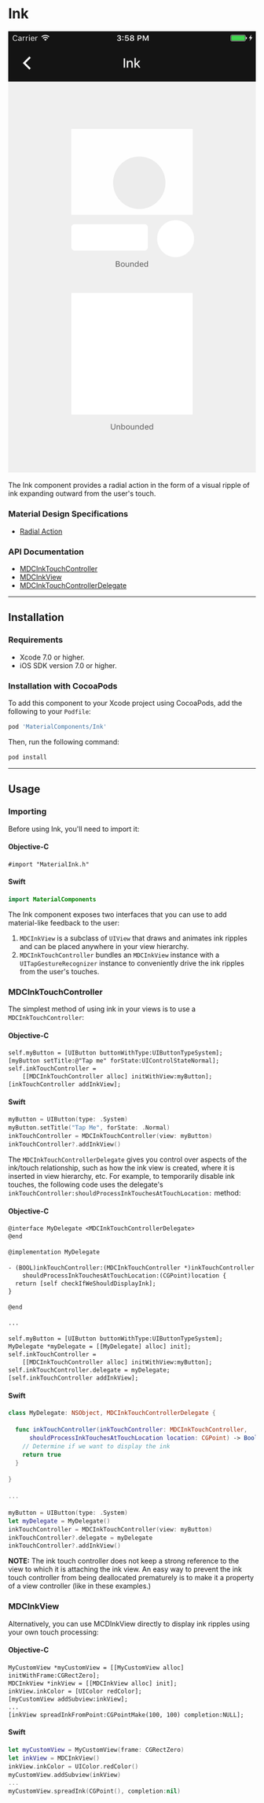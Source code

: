 # Ink

<!--{% if site.link_to_site == "true" %}-->
[![Ink](docs/assets/ink.png)](docs/assets/ink.mp4)
<!--{% else %}<div class="ios-animation right" markdown="1"><video src="docs/assets/ink.mp4" autoplay loop></video></div>{% endif %}-->

The Ink component provides a radial action in the form of a visual ripple of ink expanding
outward from the user's touch.
<!--{: .intro }-->

### Material Design Specifications

<ul class="icon-list">
  <li class="icon-link"><a href="https://www.google.com/design/spec/animation/responsive-interaction.html#responsive-interaction-radial-action">Radial Action</a></li>
</ul>

### API Documentation

<ul class="icon-list">
  <li class="icon-link"><a href="https://material-ext.appspot.com/mdc-ios-preview/components/Ink/apidocs/Classes/MDCInkTouchController.html">MDCInkTouchController</a></li>
  <li class="icon-link"><a href="https://material-ext.appspot.com/mdc-ios-preview/components/Ink/apidocs/Classes/MDCInkView.html">MDCInkView</a></li>
  <li class="icon-link"><a href="https://material-ext.appspot.com/mdc-ios-preview/components/Ink/apidocs/Protocols/MDCInkTouchControllerDelegate.html">MDCInkTouchControllerDelegate</a></li>
</ul>


- - -

## Installation

### Requirements

- Xcode 7.0 or higher.
- iOS SDK version 7.0 or higher.

### Installation with CocoaPods

To add this component to your Xcode project using CocoaPods, add the following to your `Podfile`:

~~~ bash
pod 'MaterialComponents/Ink'
~~~

Then, run the following command:

~~~ bash
pod install
~~~


- - -

## Usage

### Importing

Before using Ink, you'll need to import it:

<!--<div class="material-code-render" markdown="1">-->
#### Objective-C

~~~ objc
#import "MaterialInk.h"
~~~

#### Swift
~~~ swift
import MaterialComponents
~~~

<!--</div>-->

The Ink component exposes two interfaces that you can use to add material-like
feedback to the user:

1. `MDCInkView` is a subclass of `UIView` that draws and animates ink ripples
and can be placed anywhere in your view hierarchy.
2. `MDCInkTouchController` bundles an `MDCInkView` instance with a
`UITapGestureRecognizer` instance to conveniently drive the ink ripples from the
user's touches.

### MDCInkTouchController

The simplest method of using ink in your views is to use a
`MDCInkTouchController`:

<!--<div class="material-code-render" markdown="1">-->

#### Objective-C
~~~ objc
self.myButton = [UIButton buttonWithType:UIButtonTypeSystem];
[myButton setTitle:@"Tap me" forState:UIControlStateNormal];
self.inkTouchController =
    [[MDCInkTouchController alloc] initWithView:myButton];
[inkTouchController addInkView];
~~~

#### Swift
~~~ swift
myButton = UIButton(type: .System)
myButton.setTitle("Tap Me", forState: .Normal)
inkTouchController = MDCInkTouchController(view: myButton)
inkTouchController?.addInkView()
~~~

<!--</div>-->



The `MDCInkTouchControllerDelegate` gives you control over aspects of the
ink/touch relationship, such as how the ink view is created, where it is
inserted in view hierarchy, etc. For example, to temporarily disable ink
touches, the following code uses the delegate's
`inkTouchController:shouldProcessInkTouchesAtTouchLocation:` method:

<!--<div class="material-code-render" markdown="1">-->

#### Objective-C
~~~ objc
@interface MyDelegate <MDCInkTouchControllerDelegate>
@end

@implementation MyDelegate

- (BOOL)inkTouchController:(MDCInkTouchController *)inkTouchController
    shouldProcessInkTouchesAtTouchLocation:(CGPoint)location {
  return [self checkIfWeShouldDisplayInk];
}

@end

...

self.myButton = [UIButton buttonWithType:UIButtonTypeSystem];
MyDelegate *myDelegate = [[MyDelegate] alloc] init];
self.inkTouchController =
    [[MDCInkTouchController alloc] initWithView:myButton];
self.inkTouchController.delegate = myDelegate;
[self.inkTouchController addInkView];

~~~

#### Swift
~~~ swift
class MyDelegate: NSObject, MDCInkTouchControllerDelegate {

  func inkTouchController(inkTouchController: MDCInkTouchController,
      shouldProcessInkTouchesAtTouchLocation location: CGPoint) -> Bool {
    // Determine if we want to display the ink
    return true
  }

}

...

myButton = UIButton(type: .System)
let myDelegate = MyDelegate()
inkTouchController = MDCInkTouchController(view: myButton)
inkTouchController?.delegate = myDelegate
inkTouchController?.addInkView()

~~~

<!--</div>-->

**NOTE:** The ink touch controller does not keep a strong reference to the view to which it is attaching the ink view.
An easy way to prevent the ink touch controller from being deallocated prematurely is to make it a property of a view controller (like in these examples.)

### MDCInkView

Alternatively, you can use MCDInkView directly to display ink ripples using your
own touch processing:

<!--<div class="material-code-render" markdown="1">-->

#### Objective-C
~~~ objc
MyCustomView *myCustomView = [[MyCustomView alloc] initWithFrame:CGRectZero];
MDCInkView *inkView = [[MDCInkView alloc] init];
inkView.inkColor = [UIColor redColor];
[myCustomView addSubview:inkView];
...
[inkView spreadInkFromPoint:CGPointMake(100, 100) completion:NULL];
~~~

#### Swift
~~~ swift
let myCustomView = MyCustomView(frame: CGRectZero)
let inkView = MDCInkView()
inkView.inkColor = UIColor.redColor()
myCustomView.addSubview(inkView)
...
myCustomView.spreadInk(CGPoint(), completion:nil)
~~~

<!--</div>-->
